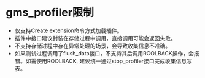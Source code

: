 # gms_profiler限制

- 仅支持Create extension命令方式加载插件。
- 插件中接口建议封装在存储过程中调用，直接调用可能会返回失败。
- 不支持存储过程中存在异常处理的场景，会导致收集信息不准确。
- 如果测试过程调用了flush_data接口，不支持其后调用ROOLBACK操作，会报错。如需使用ROOLBACK, 建议统一通过stop_profiler接口完成收集信息写表。
